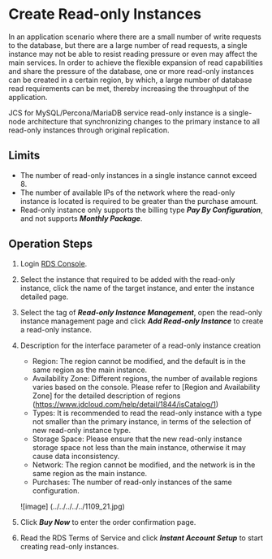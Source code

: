 # Create Read-only Instances
In an application scenario where there are a small number of write requests to the database, but there are a large number of read requests, a single instance may not be able to resist reading pressure or even may affect the main services. In order to achieve the flexible expansion of read capabilities and share the pressure of the database, one or more read-only instances can be created in a certain region, by which, a large number of database read requirements can be met, thereby increasing the throughput of the application.

JCS for MySQL/Percona/MariaDB service read-only instance is a single-node architecture that synchronizing changes to the primary instance to all read-only instances through original replication.

## Limits
* The number of read-only instances in a single instance cannot exceed 8.
* The number of available IPs of the network where the read-only instance is located is required to be greater than the purchase amount.
* Read-only instance only supports the billing type ***Pay By Configuration***, and not supports ***Monthly Package***.

## Operation Steps
1. Login [RDS Console](https://rds-console.jdcloud.com/database).
2. Select the instance that required to be added with the read-only instance, click the name of the target instance, and enter the instance detailed page.
3. Select the tag of ***Read-only Instance Management***, open the read-only instance management page and click ***Add Read-only Instance*** to create a read-only instance.
4. Description for the interface parameter of a read-only instance creation
    * Region: The region cannot be modified, and the default is in the same region as the main instance.
    * Availability Zone: Different regions, the number of available regions varies based on the console. Please refer to [Region and Availability Zone] for the detailed description of regions (https://www.jdcloud.com/help/detail/1844/isCatalog/1)
    * Types: It is recommended to read the read-only instance with a type not smaller than the primary instance, in terms of the selection of new read-only instance type.
    * Storage Space: Please ensure that the new read-only instance storage space not less than the main instance, otherwise it may cause data inconsistency.
    * Network: The region cannot be modified, and the network is in the same region as the main instance.
    * Purchases: The number of read-only instances of the same configuration.
    
    ![image] (../../../../../1109_21.jpg)

5. Click ***Buy Now*** to enter the order confirmation page.
6. Read the RDS Terms of Service and click ***Instant Account Setup*** to start creating read-only instances.
